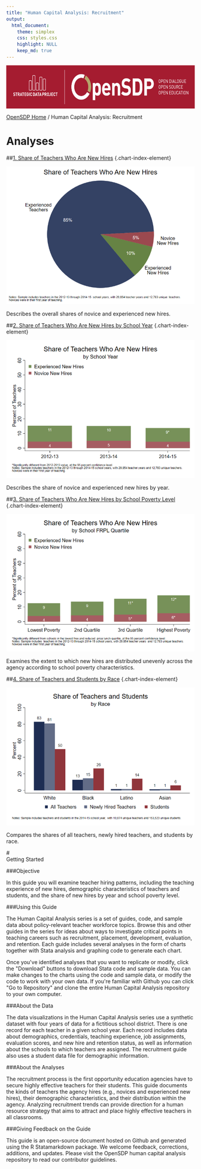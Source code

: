 ```yaml
---
title: "Human Capital Analysis: Recruitment"
output: 
  html_document:
    theme: simplex
    css: styles.css
    highlight: NULL
    keep_md: true
---
```


<div class="navbar navbar-default navbar-fixed-top" id="logo">
<div class="container">
<img src="OpenSDP-Banner_crimson.jpg" style="display: block; margin: 0 auto; height: 115px;">
</div>
</div>

[OpenSDP Home](http://opensdp.github.io)  /  Human Capital Analysis: Recruitment

# Analyses

##[1. Share of Teachers Who Are New Hires](Share_of_Teachers_Who_Are_New_Hires.html) {.chart-index-element}

[![](Share_of_Teachers_Who_Are_New_Hires.png)](Share_of_Teachers_Who_Are_New_Hires.html)

Describes the overall shares of novice and experienced new hires.

##[2. Share of Teachers Who Are New Hires by School Year](Share_of_Teachers_Who_Are_New_Hires_by_School_Year.html) {.chart-index-element}

[![](Share_of_Teachers_Who_Are_New_Hires_by_School_Year.png)](Share_of_Teachers_Who_Are_New_Hires_by_School_Year.html)

Describes the share of novice and experienced new hires by year.

##[3. Share of Teachers Who Are New Hires by School Poverty Level](Share_of_Teachers_Who_Are_New_Hires_by_School_Poverty_Level.html) {.chart-index-element}

[![](Share_of_Teachers_Who_Are_New_Hires_by_School_Poverty_Level.png)](Share_of_Teachers_Who_Are_New_Hires_by_School_Poverty_Level.html)

Examines the extent to which new hires are distributed unevenly across the agency according to school poverty characteristics.

##[4. Share of Teachers and Students by Race](Share_of_Teachers_and_Students_by_Race.html) {.chart-index-element}

[![](Share_of_Teachers_and_Students_by_Race.png)](Share_of_Teachers_and_Students_by_Race.html)

Compares the shares of all teachers, newly hired teachers, and students by race.

#<br style="clear:both">Getting Started

###Objective

In this guide you will examine teacher hiring patterns, including the teaching experience of new hires, demographic characteristics of teachers and students, and the share of new hires by year and school poverty level.

###Using this Guide

The Human Capital Analysis series is a set of guides, code, and sample data about policy-relevant teacher workforce topics. Browse this and other guides in the series for ideas about ways to investigate critical points in teaching careers such as recruitment, placement, development, evaluation, and retention. Each guide includes several analyses in the form of charts together with Stata analysis and graphing code to generate each chart.

Once you've identified analyses that you want to replicate or modify, click the "Download" buttons to download Stata code and sample data. You can make changes to the charts using the code and sample data, or modify the code to work with your own data. If you're familiar with Github you can click "Go to Repository" and clone the entire Human Capital Analysis repository to your own computer.

###About the Data

The data visualizations in the Human Capital Analysis series use a synthetic dataset with four years of data for a fictitious school district. There is one record for each teacher in a given school year. Each record includes data about demographics, credentials, teaching experience, job assignments, evaluation scores, and new hire and retention status, as well as information about the schools to which teachers are assigned. The recruitment guide also uses a student data file for demographic information.

###About the Analyses

The recruitment process is the first opportunity education agencies have to secure highly effective teachers for their students. This guide documents the kinds of teachers the agency hires (e.g., novices and experienced new hires), their demographic characteristics, and their distribution within the agency. Analyzing recruitment trends can provide direction for a human resource strategy that aims to attract and place highly effective teachers in all classrooms.

###Giving Feedback on the Guide

This guide is an open-source document hosted on Github and generated using the R Statamarkdown package. We welcome feedback, corrections, additions, and updates. Please visit the OpenSDP human capital analysis repository to read our contributor guidelines.

